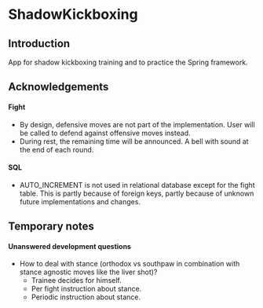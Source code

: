 # ShadowKickboxing

## Introduction

App for shadow kickboxing training and to practice the Spring framework.


## Acknowledgements

#### Fight

* By design, defensive moves are not part of the implementation. User will be called to defend against offensive moves instead.
* During rest, the remaining time will be announced. A bell with sound at the end of each round.


#### SQL

* AUTO_INCREMENT is not used in relational database except for the fight table. This is partly because of foreign keys, partly because of unknown future implementations and changes.


## Temporary notes

#### Unanswered development questions

* How to deal with stance (orthodox vs southpaw in combination with stance agnostic moves like the liver shot)?
    * Trainee decides for himself.
    * Per fight instruction about stance.
    * Periodic instruction about stance.